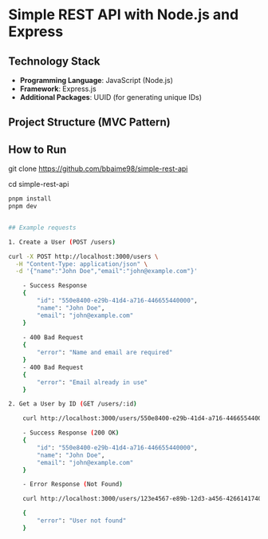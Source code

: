 # Simple REST API with Node.js and Express

## Technology Stack
- **Programming Language**: JavaScript (Node.js)
- **Framework**: Express.js
- **Additional Packages**: UUID (for generating unique IDs)

## Project Structure (MVC Pattern)

## How to Run
git clone <https://github.com/bbaime98/simple-rest-api>

cd simple-rest-api
```bash
pnpm install
pnpm dev


## Example requests

1. Create a User (POST /users)

curl -X POST http://localhost:3000/users \
  -H "Content-Type: application/json" \
  -d '{"name":"John Doe","email":"john@example.com"}'

    - Success Response
    {
        "id": "550e8400-e29b-41d4-a716-446655440000",
        "name": "John Doe",
        "email": "john@example.com"
    }
  
    - 400 Bad Request 
    {
        "error": "Name and email are required"
    }
    - 400 Bad Request 
    {
        "error": "Email already in use"
    }

2. Get a User by ID (GET /users/:id)

    curl http://localhost:3000/users/550e8400-e29b-41d4-a716-446655440000

    - Success Response (200 OK)
    {
        "id": "550e8400-e29b-41d4-a716-446655440000",
        "name": "John Doe",
        "email": "john@example.com"
    }

    - Error Response (Not Found)

    curl http://localhost:3000/users/123e4567-e89b-12d3-a456-426614174000

    {
        "error": "User not found"
    }



